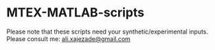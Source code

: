 # MTEX-MATLAB-scripts
Please note that these scripts need your synthetic/experimental inputs. Please consult me: ali.xajezade@gmail.com
